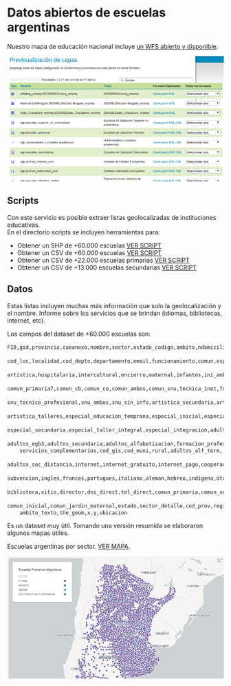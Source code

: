 # Datos abiertos de escuelas argentinas

Nuestro mapa de educación nacional incluye [un WFS abierto y disponible](http://mapa.educacion.gob.ar/geoserver/web/?wicket:bookmarkablePage=:org.geoserver.web.demo.MapPreviewPage).  

![screen-wfs](img/mapa-educacion-wfs.png) 

## Scripts

Con este servicio es posible extraer listas geolocalizadas de instituciones educativas.  
En el directorio scripts se incluyen herramientas para:
 - Obtener un SHP de +60.000 escuelas [VER SCRIPT](scripts/get-shapes.sh)
 - Obtener un CSV de +60.000 escuelas [VER SCRIPT](scripts/get-escuelas.sh)
 - Obtener un CSV de +22.000 escuelas primarias [VER SCRIPT](scripts/get-escuelas-primarias.sh)
 - Obtener un CSV de +13.000 escuelas secundarias [VER SCRIPT](scripts/get-escuelas-secundarias.sh)

## Datos

Estas listas incluyen muchas más información que solo la geolocalización y el nombre. Informe sobre los servicios que se brindan (idiomas, bibliotecas, internet, etc).  

Los campos del dataset de +60.000 escuelas son:

```
FID,gid,provincia,cueanexo,nombre,sector,estado_codigo,ambito,ndomicilio,cod_postal,telefono,
    cod_loc,localidad,cod_depto,departamento,email,funcionamiento,comun,especial,adultos,
    artistica,hospitalaria,intercultural,encierro,maternal,infantes,ini_ambos,comun_primaria6,
    comun_primaria7,comun_cb,comun_co,comun_ambos,comun_snu,tecnica_inet,formacion_docente,
    snu_tecnico_profesional,snu_ambos,snu_sin_info,artistica_secundaria,artistica_snu,
    artistica_talleres,especial_educacion_temprana,especial_inicial,especial_primaria,
    especial_secundaria,especial_taller_integral,especial_integracion,adultos_primaria,
    adultos_egb3,adultos_secundaria,adultos_alfabetizacion,formacion_profesional,
    servicios_complementarios,cod_gis,cod_muni,rural,adultos_alf_term,
    adultos_sec_distancia,internet,internet_gratuito,internet_pago,cooperador,
    subvencion,ingles,frances,portugues,italiano,aleman,hebreo,indigena,otro,
    biblioteca,sitio,director,dni_direct,tel_direct,comun_primaria,comun_secundaria,
    comun_inicial,comun_jardin_maternal,estado,sector_detalle,cod_prov,region_cfe,
    ambito_texto,the_geom,x,y,ubicacion
```

Es un dataset muy útil. Tomando una versión resumida se elaboraron algunos mapas útiles.  

Escuelas argentinas por sector. [VER MAPA](https://hudson.carto.com/builder/303023ef-9cc2-48d8-a72c-341eb47afd3b/embed).  

![primarias-por-sector](img/primarias-por-sector.png)




